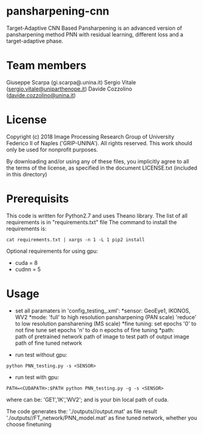 # pansharpening-cnn
Target-Adaptive CNN Based Pansharpening is an advanced version of pansharpening method PNN with residual learning, different loss and a target-adaptive phase.

# Team members
 Giuseppe Scarpa  (gi.scarpa@.unina.it)
 Sergio Vitale    (sergio.vitale@uniparthenope.it)
 Davide Cozzolino (davide.cozzolino@unina.it)
 
# License
Copyright (c) 2018 Image Processing Research Group of University Federico II of Naples ('GRIP-UNINA').
All rights reserved. This work should only be used for nonprofit purposes.

By downloading and/or using any of these files, you implicitly agree to all the
terms of the license, as specified in the document LICENSE.txt
(included in this directory)

# Prerequisits
This code is written for Python2.7 and uses Theano library.
The list of all requirements is in "requirements.txt" file
The command to install the requirements is: 

`cat requirements.txt | xargs -n 1 -L 1 pip2 install`

Optional requirements for using gpu:
* cuda = 8
* cudnn = 5

# Usage
* set all paramaters in 'config_testing_<SENSOR>.xml':
		*sensor: 	GeoEye1, IKONOS, WV2
		*mode: 		'full' to high resolution pansharpening (PAN scale)
				'reduce' to low resolution pansharening (MS scale)
		*fine tuning:
				set epochs '0' to not fine tune
				set epochs 'n' to do n epochs of fine tuning
		*path:	
				path of pretrained network
				path of image to test
				path of output image
				path of fine tuned network

* run test without gpu:

```	
python PNN_testing.py -s <SENSOR>
```

* run test with gpu:

```
PATH=<CUDAPATH>:$PATH python PNN_testing.py -g -s <SENSOR>
```
	
where <SENSOR> can be: 'GE1','IK','WV2'; 
and <CUDAPATH> is your bin local path of cuda.

The code generates the:
 './outputs/<SENSOR>/output.mat' as file result
 './outputs/<SENSOR>/FT_network/PNN_model.mat' as fine tuned network, whether you choose finetuning


